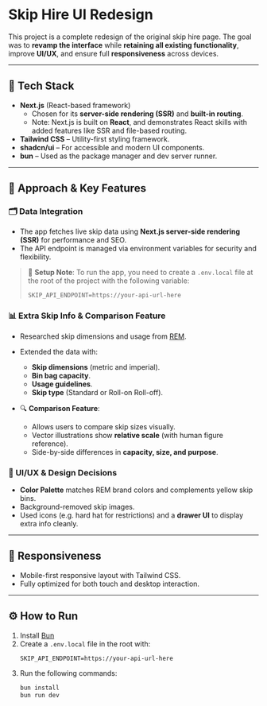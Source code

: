 # Skip Hire UI Redesign

This project is a complete redesign of the original skip hire page. The goal was to **revamp the interface** while **retaining all existing functionality**, improve **UI/UX**, and ensure full **responsiveness** across devices.

---

## 🚀 Tech Stack

- **Next.js** (React-based framework)  
  - Chosen for its **server-side rendering (SSR)** and **built-in routing**.  
  - Note: Next.js is built on **React**, and demonstrates React skills with added features like SSR and file-based routing.
- **Tailwind CSS** – Utility-first styling framework.
- **shadcn/ui** – For accessible and modern UI components.
- **bun** – Used as the package manager and dev server runner.

---

## 🧠 Approach & Key Features

### 🗂 Data Integration
- The app fetches live skip data using **Next.js server-side rendering (SSR)** for performance and SEO.
- The API endpoint is managed via environment variables for security and flexibility.

> 🔐 **Setup Note**: To run the app, you need to create a `.env.local` file at the root of the project with the following variable:
> ```env
> SKIP_API_ENDPOINT=https://your-api-url-here
> ```

### 📊 Extra Skip Info & Comparison Feature
- Researched skip dimensions and usage from [REM](https://www.renewableenergymarketing.net/skip-hire/).
- Extended the data with:
  - **Skip dimensions** (metric and imperial).
  - **Bin bag capacity**.
  - **Usage guidelines**.
  - **Skip type** (Standard or Roll-on Roll-off).

- 🔍 **Comparison Feature**:
  - Allows users to compare skip sizes visually.
  - Vector illustrations show **relative scale** (with human figure reference).
  - Side-by-side differences in **capacity, size, and purpose**.

### 🎨 UI/UX & Design Decisions
- **Color Palette** matches REM brand colors and complements yellow skip bins.
- Background-removed skip images.
- Used icons (e.g. hard hat for restrictions) and a **drawer UI** to display extra info cleanly.

---

## 📱 Responsiveness

- Mobile-first responsive layout with Tailwind CSS.
- Fully optimized for both touch and desktop interaction.

---

## ⚙️ How to Run

1. Install [Bun](https://bun.sh/)
2. Create a `.env.local` file in the root with:
   ```env
   SKIP_API_ENDPOINT=https://your-api-url-here
   ```
3. Run the following commands:
   ```bash
   bun install
   bun run dev
   ```
